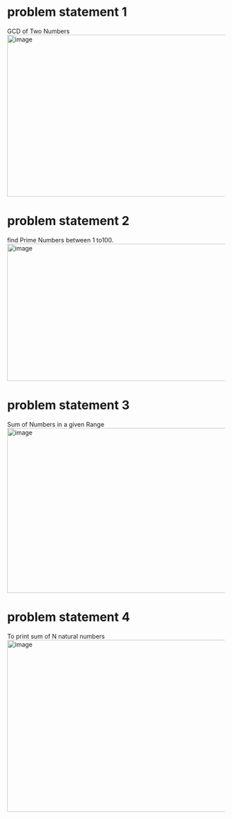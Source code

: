 # problem statement 1
GCD of Two Numbers 
<img width="1354" height="375" alt="image" src="https://github.com/user-attachments/assets/e0987e89-5810-4cae-b7c4-2855530a7d68" />
# problem statement 2
find Prime Numbers between 1 to100.
<img width="1358" height="318" alt="image" src="https://github.com/user-attachments/assets/1ae936e1-cb7e-4773-8d28-49d245262e62" />
# problem statement 3
Sum of Numbers in a given Range
<img width="1360" height="382" alt="image" src="https://github.com/user-attachments/assets/c112b891-75f8-4f6d-a233-5b2664f485a3" />
# problem statement 4
To print sum of N natural numbers
<img width="1360" height="398" alt="image" src="https://github.com/user-attachments/assets/798b2715-36dd-4b56-9f1d-248dc033e240" />
